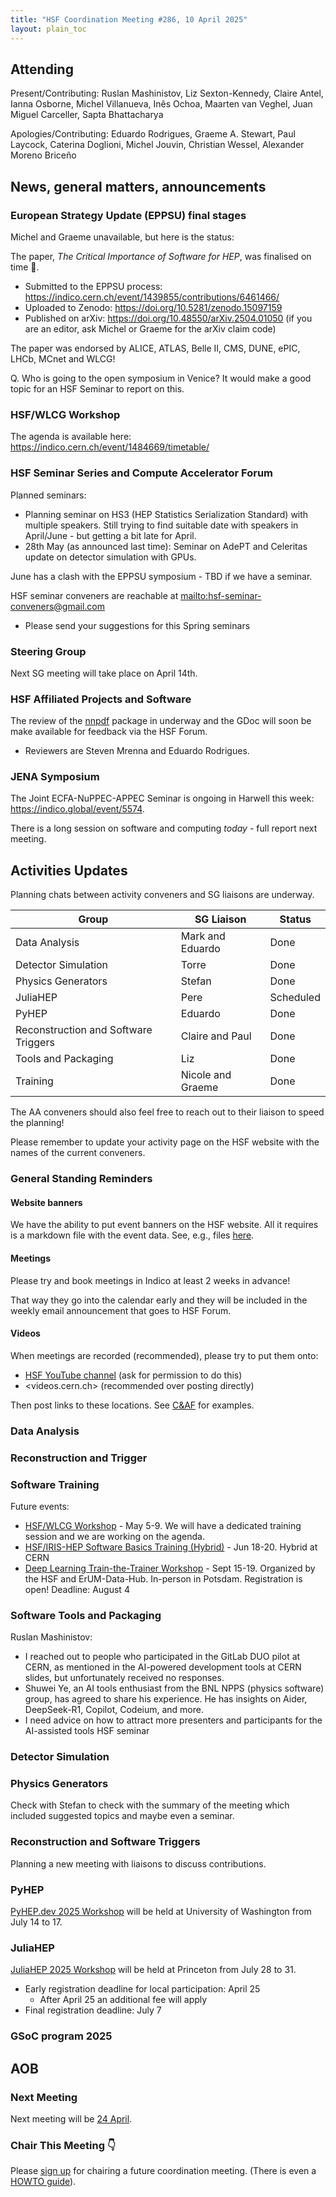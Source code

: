 ```yaml
---
title: "HSF Coordination Meeting #286, 10 April 2025"
layout: plain_toc
---
```


## Attending

Present/Contributing: Ruslan Mashinistov, Liz Sexton-Kennedy, Claire Antel, Ianna Osborne, Michel Villanueva, Inês Ochoa, Maarten van Veghel, Juan Miguel Carceller, Sapta Bhattacharya

Apologies/Contributing: Eduardo Rodrigues, Graeme A. Stewart, Paul Laycock, Caterina Doglioni, Michel Jouvin, Christian Wessel, Alexander Moreno Briceño


## News, general matters, announcements

### European Strategy Update (EPPSU) final stages

Michel and Graeme unavailable, but here is the status:

The paper, *The Critical Importance of Software for HEP*, was finalised on time 👏.

- Submitted to the EPPSU process: <https://indico.cern.ch/event/1439855/contributions/6461466/>
- Uploaded to Zenodo: <https://doi.org/10.5281/zenodo.15097159>
- Published on arXiv: <https://doi.org/10.48550/arXiv.2504.01050> (if you are an editor, ask Michel or Graeme for the arXiv claim code)

The paper was endorsed by ALICE, ATLAS, Belle II, CMS, DUNE, ePIC, LHCb, MCnet and WLCG!

Q. Who is going to the open symposium in Venice? It would make a good topic for an HSF Seminar to report on this.

### HSF/WLCG Workshop

The agenda is available here: <https://indico.cern.ch/event/1484669/timetable/>
### HSF Seminar Series and Compute Accelerator Forum

Planned seminars:

- Planning seminar on HS3 (HEP Statistics Serialization Standard) with multiple speakers. Still trying to find suitable date with speakers in April/June - but getting a bit late for April.
- 28th May (as announced last time): Seminar on AdePT and Celeritas update on detector simulation with GPUs.

June has a clash with the EPPSU symposium - TBD if we have a seminar.

HSF seminar conveners are reachable at <mailto:hsf-seminar-conveners@gmail.com>

* Please send your suggestions for this Spring seminars

### Steering Group

Next SG meeting will take place on April 14th.

### HSF Affiliated Projects and Software

The review of the [nnpdf](https://github.com/NNPDF/nnpdf) package in underway and the GDoc will soon be make available for feedback via the HSF Forum.
- Reviewers are Steven Mrenna and Eduardo Rodrigues.

### JENA Symposium

The Joint ECFA-NuPPEC-APPEC Seminar is ongoing in Harwell this week: <https://indico.global/event/5574>.

There is a long session on software and computing *today* - full report next meeting.

## Activities Updates

Planning chats between activity conveners and SG liaisons are underway.

| Group                                | SG Liaison        | Status
| ------------------------------------ | ----------------- | ----------|
| Data Analysis                        | Mark and Eduardo  | Done      |
| Detector Simulation                  | Torre             | Done      |
| Physics Generators                   | Stefan            |  Done |
| JuliaHEP                             | Pere              | Scheduled |
| PyHEP                                | Eduardo           | Done
| Reconstruction and Software Triggers | Claire and Paul   | Done      |
| Tools and Packaging                  | Liz               | Done      |
| Training                             | Nicole and Graeme | Done      |

The AA conveners should also feel free to reach out to their liaison to speed the planning!

Please remember to update your activity page on the HSF website with the names of the current conveners.

### General Standing Reminders

#### Website banners

We have the ability to put event banners on the HSF website. All it requires is a markdown file with the event data. See, e.g., files [here](https://github.com/HSF/hsf.github.io/tree/main/announcements/_posts/2023).

#### Meetings

Please try and book meetings in Indico at least 2 weeks in advance!

That way they go into the calendar early and they will be included in the weekly email announcement that goes to HSF Forum.

#### Videos

When meetings are recorded (recommended), please try to put them onto:

- [HSF YouTube channel](https://www.youtube.com/c/HEPSoftwareFoundation) (ask for permission to do this)
- <videos.cern.ch> (recommended over posting directly)

Then post links to these locations. See [C&AF](https://indico.cern.ch/category/12741/) for examples.

### Data Analysis
### Reconstruction and Trigger
### Software Training

Future events:

- [HSF/WLCG Workshop](https://indico.cern.ch/event/1484669/) - May 5-9. We will have a dedicated training session and we are working on the agenda.
- [HSF/IRIS-HEP Software Basics Training (Hybrid)](https://indico.cern.ch/event/1516608/) - Jun 18-20. Hybrid at CERN
- [Deep Learning Train-the-Trainer Workshop](https://indico.desy.de/event/47263/) - Sept 15-19. Organized by the HSF and ErUM-Data-Hub. In-person in Potsdam. Registration is open! Deadline: August 4

### Software Tools and Packaging

Ruslan Mashinistov:

- I reached out to people who participated in the GitLab DUO pilot at CERN, as mentioned in the AI-powered development tools at CERN slides, but unfortunately received no responses.
- Shuwei Ye, an AI tools enthusiast from the BNL NPPS (physics software) group, has agreed to share his experience. He has insights on Aider, DeepSeek-R1, Copilot, Codeium, and more.
- I need advice on how to attract more presenters and participants for the AI-assisted tools HSF seminar


### Detector Simulation


### Physics Generators
Check with Stefan to check with the summary of the meeting which included suggested topics and maybe even a seminar.

### Reconstruction and Software Triggers
Planning a new meeting with liaisons to discuss contributions.

### PyHEP
[PyHEP.dev 2025 Workshop](https://indico.cern.ch/event/1515852/) will be held at University of Washington from July 14 to 17.

### JuliaHEP

[JuliaHEP 2025 Workshop](https://indico.cern.ch/event/1488852/) will be held at Princeton from July 28 to 31.
- Early registration deadline for local participation: April 25
    - After April 25 an additional fee will apply
- Final registration deadline: July 7

### GSoC program 2025


## AOB

### Next Meeting

Next meeting will be [24 April](https://indico.cern.ch/event/1477075/).

### Chair This Meeting 👇

Please [sign up](https://docs.google.com/spreadsheets/d/1Z1Z4payCpieOLiVFcC6y9j-KCj71u6xX232LHUgIHfI/edit) for chairing a future coordination meeting. (There is even a [HOWTO guide](https://hepsoftwarefoundation.org/organization/running-meetings.html)).


[def]: ttps://indico.cern.ch/event/1484669/timetable
